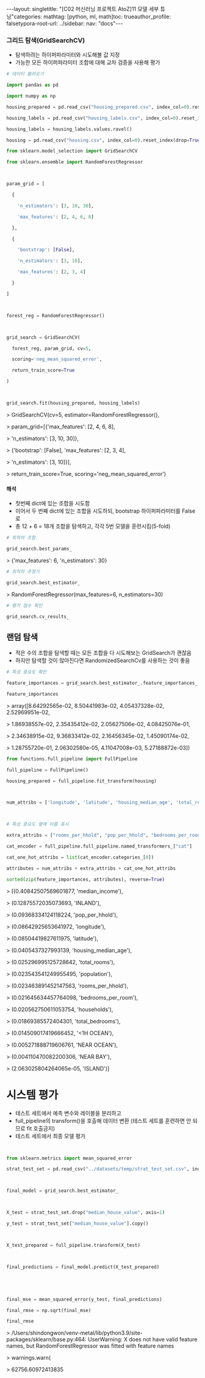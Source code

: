 ---layout: singletitle: "[C02 머신러닝 프로젝트 AtoZ]11 모델 세부 튜닝"categories: mathtag: [python, ml, math]toc: trueauthor_profile: falsetypora-root-url: ../sidebar:  nav: "docs"---
### 그리드 탐색(GridSearchCV)
- 탐색하려는 하이퍼파라미터와 시도해볼 값 지정
- 가능한 모든 하이퍼파라미터 조합에 대해 교차 검증을 사용해 평가
``` python
# 데이터 불러오기

import pandas as pd

import numpy as np

housing_prepared = pd.read_csv("housing_prepared.csv", index_col=0).reset_index(drop=True)

housing_labels = pd.read_csv("housing_labels.csv", index_col=0).reset_index(drop=True)

housing_labels = housing_labels.values.ravel()

housing = pd.read_csv("housing.csv", index_col=0).reset_index(drop=True)
```
``` python
from sklearn.model_selection import GridSearchCV

from sklearn.ensemble import RandomForestRegressor



param_grid = [

  {

    'n_estimators': [3, 10, 30],

    'max_features': [2, 4, 6, 8]

  },

  {

    'bootstrap': [False],

    'n_estimators': [3, 10],

    'max_features': [2, 3, 4]

  }

]



forest_reg = RandomForestRegressor()



grid_search = GridSearchCV(

  forest_reg, param_grid, cv=5,

  scoring='neg_mean_squared_error',

  return_train_score=True

)



grid_search.fit(housing_prepared, housing_labels)

```

\> GridSearchCV(cv=5, estimator=RandomForestRegressor(),

\>              param_grid=[{'max_features': [2, 4, 6, 8],

\>                           'n_estimators': [3, 10, 30]},

\>                          {'bootstrap': [False], 'max_features': [2, 3, 4],

\>                           'n_estimators': [3, 10]}],

\>              return_train_score=True, scoring='neg_mean_squared_error')
#### 해석
- 첫번째 dict에 있는 조합을 시도함
- 이어서 두 번째 dict에 있는 조합을 시도하되, bootstrap 하이퍼파라미터를 False로
- 총 12 + 6 = 18개 조합을 탐색하고, 각각 5번 모델을 훈련시킴(5-fold)
``` python
# 최적의 조합

grid_search.best_params_
```

\> {'max_features': 6, 'n_estimators': 30}
``` python
# 최적의 추정기

grid_search.best_estimator_
```

\> RandomForestRegressor(max_features=6, n_estimators=30)
``` python
# 평가 점수 확인

grid_search.cv_results_
```
## 랜덤 탐색
- 적은 수의 조합을 탐색할 때는 모든 조합을 다 시도해보는 GridSearch가 괜찮음
- 하지만 탐색할 것이 많아진다면 RandomizedSearchCv를 사용하는 것이 좋음
``` python
# 특성 중요도 확인

feature_importances = grid_search.best_estimator_.feature_importances_

feature_importances
```

\> array([8.64292565e-02, 8.50441983e-02, 4.05437328e-02, 2.52969951e-02,

\>        1.86938557e-02, 2.35435412e-02, 2.05627506e-02, 4.08425076e-01,

\>        2.34638915e-02, 9.36833412e-02, 2.16456345e-02, 1.45090174e-02,

\>        1.28755720e-01, 2.06302580e-05, 4.11047008e-03, 5.27188872e-03])
``` python
from functions.full_pipeline import FullPipeline

full_pipeline = FullPipeline()

housing_prepared = full_pipeline.fit_transform(housing)



num_attribs = ['longitude', 'latitude', 'housing_median_age', 'total_rooms', 'total_bedrooms', 'population', 'households', 'median_income']



# 특성 중요도 옆에 이름 표시

extra_attribs = ["rooms_per_hhold", "pop_per_hhold", "bedrooms_per_room"]

cat_encoder = full_pipeline.full_pipeline.named_transformers_["cat"]

cat_one_hot_attribs = list(cat_encoder.categories_[0])

attributes = num_attribs + extra_attribs + cat_one_hot_attribs

sorted(zip(feature_importances, attributes), reverse=True)

```

\> [(0.40842507569601877, 'median_income'),

\>  (0.12875572035073693, 'INLAND'),

\>  (0.09368334124118224, 'pop_per_hhold'),

\>  (0.08642925653641972, 'longitude'),

\>  (0.08504419827611975, 'latitude'),

\>  (0.0405437327993139, 'housing_median_age'),

\>  (0.025296995125728642, 'total_rooms'),

\>  (0.023543541249955495, 'population'),

\>  (0.023463891452147563, 'rooms_per_hhold'),

\>  (0.021645634457764098, 'bedrooms_per_room'),

\>  (0.020562750611053754, 'households'),

\>  (0.01869385572404301, 'total_bedrooms'),

\>  (0.014509017419666452, '<1H OCEAN'),

\>  (0.005271888719606761, 'NEAR OCEAN'),

\>  (0.004110470082200306, 'NEAR BAY'),

\>  (2.063025804264065e-05, 'ISLAND')]
# 시스템 평가
- 테스트 세트에서 예측 변수와 레이블을 분리하고
- full_pipeline의 transform()을 호출해 데이터 변환 (테스트 세트를 훈련하면 안 되므로 fit 호출금지)
- 테스트 세트에서 최종 모델 평가
``` python


from sklearn.metrics import mean_squared_error

strat_test_set = pd.read_csv("../datasets/temp/strat_test_set.csv", index_col=0).reset_index(drop=True)



final_model = grid_search.best_estimator_



X_test = strat_test_set.drop("median_house_value", axis=1)

y_test = strat_test_set["median_house_value"].copy()



X_test_prepared = full_pipeline.transform(X_test)



final_predictions = final_model.predict(X_test_prepared)





final_mse = mean_squared_error(y_test, final_predictions)

final_rmse = np.sqrt(final_mse)

final_rmse
```

\> /Users/shindongwon/venv-metal/lib/python3.9/site-packages/sklearn/base.py:464: UserWarning: X does not have valid feature names, but RandomForestRegressor was fitted with feature names

\>   warnings.warn(


\> 62756.60972413835
